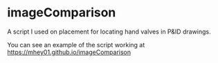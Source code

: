 # imageComparison

A script I used on placement for locating hand valves in P&ID drawings.

You can see an example of the script working at https://mhey01.github.io/imageComparison

